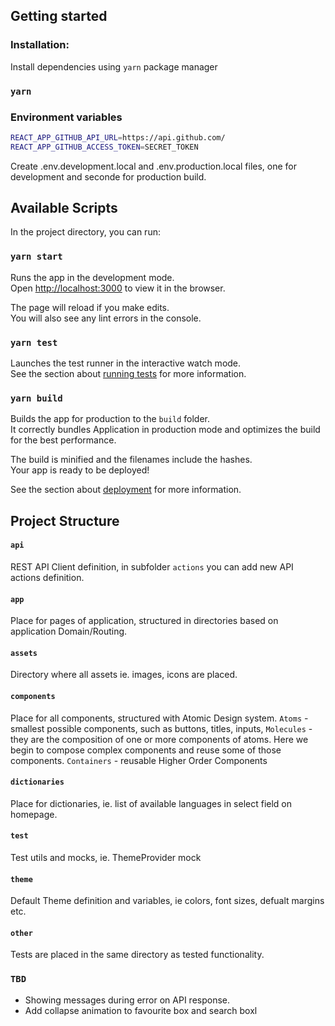 ## Getting started

### Installation:

Install dependencies using `yarn` package manager

### `yarn`

### Environment variables
```sh
REACT_APP_GITHUB_API_URL=https://api.github.com/
REACT_APP_GITHUB_ACCESS_TOKEN=SECRET_TOKEN 
```

Create .env.development.local and .env.production.local files, one for development and seconde for production build.

## Available Scripts

In the project directory, you can run:

### `yarn start`

Runs the app in the development mode.<br>
Open [http://localhost:3000](http://localhost:3000) to view it in the browser.

The page will reload if you make edits.<br>
You will also see any lint errors in the console.

### `yarn test`

Launches the test runner in the interactive watch mode.<br>
See the section about [running tests](https://facebook.github.io/create-react-app/docs/running-tests) for more information.

### `yarn build`

Builds the app for production to the `build` folder.<br>
It correctly bundles Application in production mode and optimizes the build for the best performance.

The build is minified and the filenames include the hashes.<br>
Your app is ready to be deployed!

See the section about [deployment](https://facebook.github.io/create-react-app/docs/deployment) for more information.

## Project Structure

#### `api`
REST API Client definition, in subfolder `actions` you can add new API actions definition.

#### `app`
Place for pages of application, structured in directories based on application Domain/Routing.

#### `assets`
Directory where all assets ie. images, icons are placed.

#### `components`
Place for all components, structured with Atomic Design system. `Atoms` - smallest possible components, such as buttons, titles, inputs, `Molecules` - they are the composition of one or more components of atoms. Here we begin to compose complex components and reuse some of those components. `Containers` - reusable Higher Order Components

#### `dictionaries`
Place for dictionaries, ie. list of available languages in select field on homepage.

#### `test`
Test utils and mocks, ie. ThemeProvider mock

#### `theme`
Default Theme definition and variables, ie colors, font sizes, defualt margins etc.

#### `other`
Tests are placed in the same directory as tested functionality. 

### `TBD`

- Showing messages during error on API response.
- Add collapse animation to favourite box and search boxl